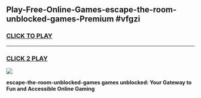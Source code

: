 
## Play-Free-Online-Games-escape-the-room-unblocked-games-Premium #vfgzi
<h3>
<a href="https://premium.freeplayer.one?title=escape-the-room-unblocked-games&ref=8M">CLICK TO PLAY</a></h3>
<hr>

<h3>
<a href="https://premium.freeplayer.one?title=escape-the-room-unblocked-games&ref=8M">CLICK 2 PLAY</a>
  
</h3>

<a href="https://premium.freeplayer.one?title=escape-the-room-unblocked-games&ref=8M"><img src="https://clearcache.store/games.png"></a>


**escape-the-room-unblocked-games games unblocked: Your Gateway to Fun and Accessible Online Gaming**

